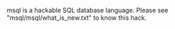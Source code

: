 msql is a hackable SQL database language.
Please see "msql/msql/what_is_new.txt" to know this hack.
